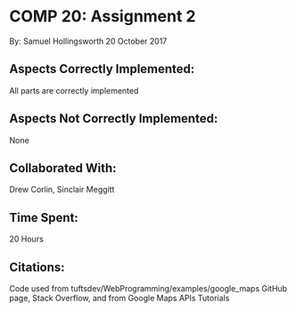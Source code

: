 COMP 20: Assignment 2
=====================
By: Samuel Hollingsworth
20 October 2017

Aspects Correctly Implemented:
------------------------------
All parts are correctly implemented

Aspects Not Correctly Implemented:
----------------------------------
None

Collaborated With:
------------------
Drew Corlin, Sinclair Meggitt

Time Spent:
-----------
20 Hours

Citations:
----------
Code used from tuftsdev/WebProgramming/examples/google_maps GitHub page, Stack Overflow, and from Google Maps APIs Tutorials
